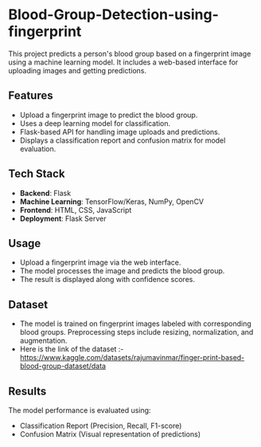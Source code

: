 # Blood-Group-Detection-using-fingerprint

This project predicts a person's blood group based on a fingerprint image using a machine learning model. It includes a web-based interface for uploading images and getting predictions.

## Features
- Upload a fingerprint image to predict the blood group.
- Uses a deep learning model for classification.
- Flask-based API for handling image uploads and predictions.
- Displays a classification report and confusion matrix for model evaluation.

## Tech Stack
- **Backend**: Flask
- **Machine Learning**: TensorFlow/Keras, NumPy, OpenCV
- **Frontend**: HTML, CSS, JavaScript
- **Deployment**: Flask Server

## Usage
- Upload a fingerprint image via the web interface.
- The model processes the image and predicts the blood group.
- The result is displayed along with confidence scores.
  
## Dataset
- The model is trained on fingerprint images labeled with corresponding blood groups. Preprocessing steps include resizing, normalization, and augmentation.
- Here is the link of the dataset :- https://www.kaggle.com/datasets/rajumavinmar/finger-print-based-blood-group-dataset/data
  

## Results
The model performance is evaluated using:

- Classification Report (Precision, Recall, F1-score)
- Confusion Matrix (Visual representation of predictions)
  
